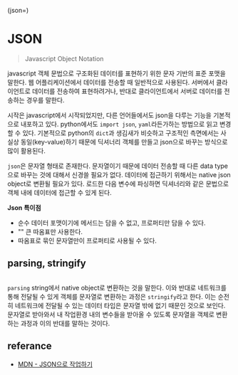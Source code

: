 (json=)
# JSON

> Javascript Object Notation

javascript 객체 문법으로 구조화된 데이터를 표현하기 위한 문자 기반의 표준 포맷을 말한다. 웹 어플리케이션에서 데이터를 전송할 때 일반적으로 사용된다. 서버에서 클라이언트로 데이터를 전송하여 표현하려거나, 반대로 클라이언트에서 서버로 데이터를 전송하는 경우를 말한다.

시작은 javascript에서 시작되었지만, 다른 언어들에서도 json을 다루는 기능을 기본적으로 내포하고 있다. python에서도 `import json`, `yaml`라든가하는 방법으로 읽고 변경할 수 있다. 기본적으로 python의 `dict`과 생김새가 비슷하고 구조적인 측면에서는 사실상 동일(key-value)하기 때문에 딕셔너리 객체를 만들고 json으로 바꾸는 방식으로 많이 활용된다.

`json`은 문자열 형태로 존재한다. 문자열이기 때문에 데이터 전송할 때 다른 data type으로 바꾸는 것에 대해서 신경쓸 필요가 없다. 데이터에 접근하기 위해서는 native json object로 변환될 필요가 있다. 로드한 다음 변수에 파싱하면 딕셔너리와 같은 문법으로 객체 내에 데이터에 접근할 수 있게 된다.

**Json 특이점**

- 순수 데이터 포맷이기에 메서드는 담을 수 없고, 프로퍼티만 담을 수 있다.
- "" 큰 따옴표만 사용한다.
- 따옴표로 묶인 문자열만이 프로퍼티로 사용될 수 있다.

## parsing, stringify

```{figure} https://scaler.com/topics/images/what-is-json-parse.webp
```

`parsing` string에서 native object로 변환하는 것을 말한다. 이와 반대로 네트워크를 통해 전달될 수 있게 객체를 문자열로 변환하는 과정은 `stringify`라고 한다. 이는 순전히 네트워크에 전달될 수 있는 데이터 타입은 문자열 밖에 없기 때문인 것으로 보인다. 문자열로 받아와서 내 작업환경 내의 변수들을 받아올 수 있도록 문자열을 객체로 변환하는 과정과 이의 반대를 말하는 것이다.

## referance

- [MDN - JSON으로 작업하기](https://developer.mozilla.org/ko/docs/Learn/JavaScript/Objects/JSON)
